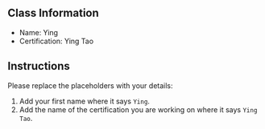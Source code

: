 ## Class Information
- Name: Ying  
- Certification: Ying Tao  

## Instructions
Please replace the placeholders with your details:
1. Add your first name where it says `Ying`.  
2. Add the name of the certification you are working on where it says `Ying Tao`.  
